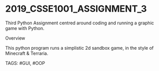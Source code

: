 # 2019_CSSE1001_ASSIGNMENT_3
Third Python Assignment centred around coding and running a graphic game with Python.

Overview

This python program runs a simplistic 2d sandbox game, in the style of Minecraft & Terraria.

TAGS: #GUI, #OOP
